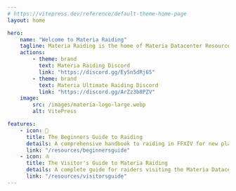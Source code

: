 ```yaml
---
# https://vitepress.dev/reference/default-theme-home-page
layout: home

hero:
    name: "Welcome to Materia Raiding"
    tagline: Materia Raiding is the home of Materia Datacenter Resources for FFXIV raiding. Here you will find all resources for your Ultimate, Savage and High-End Raiding needs.
    actions:
        - theme: brand
          text: Materia Raiding Discord
          link: "https://discord.gg/EySn5dRj65"
        - theme: brand
          text: Materia Ultimate Raiding Discord
          link: "https://discord.gg/ArZz3b8PZV"
    image:
        src: /images/materia-logo-large.webp
        alt: VitePress

features:
    - icon: 🌱
      title: The Beginners Guide to Raiding
      details: A comprehensive handbook to raiding in FFXIV for new players.
      link: "/resources/beginnersguide"
    - icon: ⛵
      title: The Visitor's Guide to Materia Raiding
      details: A complete guide for raiders visiting the Materia Datacenter.
      link: "/resources/visitorsguide"
---
```


<GuideHome :grouping=true />

<script setup>
import { VPTeamPage, VPTeamPageTitle, VPTeamMembers } from 'vitepress/theme'

const members = [
  {
    avatar: 'https://cdn.discordapp.com/icons/895516967543390249/f981380b8188dbde76b5ccac6d5ade0b.webp',
    name: 'Materia Raiding',
    title: 'Community Server',
    links: [
      { icon: 'discord', link: 'https://discord.gg/EySn5dRj65' },
    ]
  },
  {
    avatar: 'https://cdn.discordapp.com/icons/944115415385247784/c938ea9e596f0f5e107c2802c660fe98.webp',
    name: 'Materia Ultimate Raiding',
    title: 'Community Server',
    links: [
      { icon: 'discord', link: 'https://discord.gg/ArZz3b8PZV' },
    ]
  },
  {
    avatar: 'https://cdn.discordapp.com/avatars/211624816619290624/57e2b10fdc8c5b525ba3bbefef027696?size=256',
    name: 'Em',
    title: 'Creator & Lead Developer',
    desc: "@mgram"
  },
  {
    avatar: 'https://cdn.discordapp.com/avatars/310741793668857859/bbc46b6d7a3a29cf37c54f7f628e76ef?size=256',
    name: 'Geel',
    title: 'Developer',
    desc: "@huderon"
  },
  {
    avatar: 'https://cdn.discordapp.com/avatars/163174071436050433/7bcf005b850631c96d0d224f2e3f18c8?size=256',
    name: 'Juno',
    title: 'Writer',
    desc: "@junocatto"
  },
  {
    avatar: 'https://cdn.discordapp.com/avatars/168710722346418177/21ee876a06956a5b4f21893535560590?size=256',
    name: 'Noz',
    title: 'Writer',
    desc: "@happy.gorl.lucky"
  },
  {
    avatar: 'https://cdn.discordapp.com/avatars/315713799778992129/a_3dc1db30e26b7878144be917b0f75790?size=256',
    name: 'Pod',
    title: 'Writer',
    desc: "@pod153"
  },
  {
    avatar: 'https://cdn.discordapp.com/avatars/715021806033174590/b183fe66bd2aec1d2c1aee6cb7035625?size=256',
    name: 'Lynx',
    title: 'Editor',
    desc: "@lynx.starflare"
  },
  {
    avatar: 'https://cdn.discordapp.com/avatars/120703775139823618/3b46661783b34a9f29ccd0c518c96e3b?size=256',
    name: 'Kobe',
    title: 'Content Creator',
    desc: "@kobe_."
  },
  {
    avatar: 'https://cdn.discordapp.com/avatars/546216982219980800/ebd0a5aec0469fe45f567194b7f8d578.png?size=256',
    name: 'Ikuya',
    title: 'Content Creator',
    desc: "@gardevoir101"
  },
  {
    avatar: 'https://cdn.discordapp.com/avatars/173223638248587265/106677284cc1260accfa778b37417894.png?size=256',
    name: 'Pipiro',
    title: 'Content Creator',
    desc: "@lightprizym"
  },
]
</script>

<VPTeamPage>
  <VPTeamPageTitle>
    <template #title>
      Key Contributors
    </template>
    <template #lead>
      Materia Raiding is a team project by a collection of dedicated members of the Materia Raiding Community. 
    </template>
  </VPTeamPageTitle>
  <VPTeamMembers
    :members="members"
  />
</VPTeamPage>

